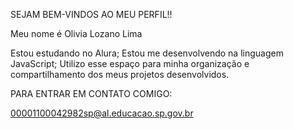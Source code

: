 SEJAM BEM-VINDOS AO MEU PERFIL!! 

Meu nome é Olivia Lozano Lima

Estou estudando no Alura;
Estou me desenvolvendo na linguagem JavaScript;
Utilizo esse espaço para minha organização e compartilhamento dos meus projetos desenvolvidos.

PARA ENTRAR EM CONTATO COMIGO:

00001100042982sp@al.educacao.sp.gov.br 
